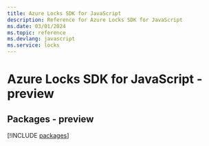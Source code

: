 ```yaml
---
title: Azure Locks SDK for JavaScript
description: Reference for Azure Locks SDK for JavaScript
ms.date: 03/01/2024
ms.topic: reference
ms.devlang: javascript
ms.service: locks
---
```

# Azure Locks SDK for JavaScript - preview
## Packages - preview
[!INCLUDE [packages](locks-index.md)]